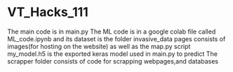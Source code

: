 # VT_Hacks_111
The main code is in main.py
The ML code is in a google colab file called ML_code.ipynb and its dataset is the folder invasive_data
pages consists of images(for hosting on the website) as well as the map.py script
my_model.h5 is the exported keras model used in main.py to predict
The scrapper folder consists of code for scrapping webpages,and databases
